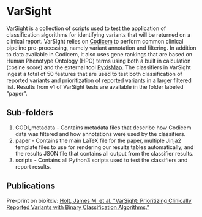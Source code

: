 # VarSight

VarSight is a collection of scripts used to test the application of classification algorithms for identifying variants that will be returned on a clinical report.  VarSight relies on [Codicem](http://envisiongenomics.com/codicem-analysis-platform/) to perform common clinical pipeline pre-processing, namely variant annotation and filtering.  In addition to data available in Codicem, it also uses gene rankings that are based on Human Phenotype Ontology (HPO) terms using both a built in calculation (cosine score) and the external tool [PyxisMap](https://github.com/HudsonAlpha/LayeredGraph).  The classifiers in VarSight ingest a total of 50 features that are used to test both classification of reported variants and prioritization of reported variants in a larger filtered list.  Results from v1 of VarSight tests are available in the folder labeled "paper".

## Sub-folders
1. CODI_metadata - Contains metadata files that describe how Codicem data was filtered and how annotations were used by the classifiers.
2. paper - Contains the main LaTeX file for the paper, multiple Jinja2 template files to use for rendering our results tables automatically, and the results JSON file that contains all output from the classifier results.
3. scripts - Contains all Python3 scripts used to test the classifiers and report results.

## Publications

Pre-print on bioRxiv: [Holt, James M. et al. "VarSight: Prioritizing Clinically Reported Variants with Binary Classification Algorithms."](https://www.biorxiv.org/content/10.1101/532440v1)